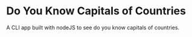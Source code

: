 # Do You Know Capitals of Countries

A CLI app built with nodeJS to see do you know capitals of countries.

